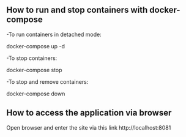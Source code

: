 ## How to run and stop containers with docker-compose

-To run containers in detached mode:

docker-compose up -d

-To stop containers:

docker-compose stop

-To stop and remove containers:

docker-compose down

## How to access the application via browser
Open browser and enter the site via this link http://localhost:8081







